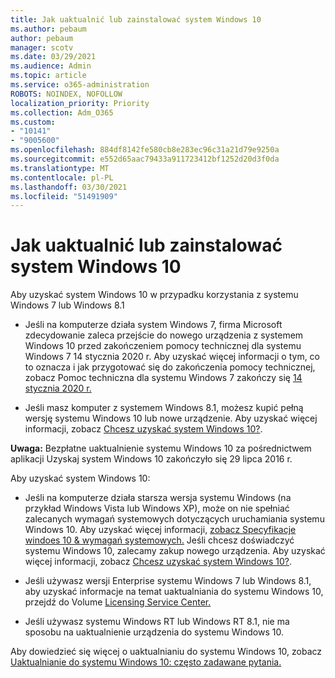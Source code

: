```yaml
---
title: Jak uaktualnić lub zainstalować system Windows 10
ms.author: pebaum
author: pebaum
manager: scotv
ms.date: 03/29/2021
ms.audience: Admin
ms.topic: article
ms.service: o365-administration
ROBOTS: NOINDEX, NOFOLLOW
localization_priority: Priority
ms.collection: Adm_O365
ms.custom:
- "10141"
- "9005600"
ms.openlocfilehash: 884df8142fe580cb8e283ec96c31a21d79e9250a
ms.sourcegitcommit: e552d65aac79433a911723412bf1252d20d3f0da
ms.translationtype: MT
ms.contentlocale: pl-PL
ms.lasthandoff: 03/30/2021
ms.locfileid: "51491909"
---
```

# <a name="how-to-upgrade-or-install-windows-10"></a>Jak uaktualnić lub zainstalować system Windows 10

Aby uzyskać system Windows 10 w przypadku korzystania z systemu Windows 7 lub Windows 8.1

- Jeśli na komputerze działa system Windows 7, firma Microsoft zdecydowanie zaleca przejście do nowego urządzenia z systemem Windows 10 przed zakończeniem pomocy technicznej dla systemu Windows 7 14 stycznia 2020 r. Aby uzyskać więcej informacji o tym, co to oznacza i jak przygotować się do zakończenia pomocy technicznej, zobacz Pomoc techniczna dla systemu Windows 7 zakończy się [14 stycznia 2020 r.](https://support.microsoft.com/help/4057281/)

- Jeśli masz komputer z systemem Windows 8.1, możesz kupić pełną wersję systemu Windows 10 lub nowe urządzenie. Aby uzyskać więcej informacji, zobacz [Chcesz uzyskać system Windows 10?](https://www.microsoft.com/windows/get-windows-10).

**Uwaga:** Bezpłatne uaktualnienie systemu Windows 10 za pośrednictwem aplikacji Uzyskaj system Windows 10 zakończyło się 29 lipca 2016 r.

Aby uzyskać system Windows 10: 

- Jeśli na komputerze działa starsza wersja systemu Windows (na przykład Windows Vista lub Windows XP), może on nie spełniać zalecanych wymagań systemowych dotyczących uruchamiania systemu Windows 10. Aby uzyskać więcej informacji, [zobacz Specyfikacje windoes 10 & wymagań systemowych.](https://www.microsoft.com/windows/windows-10-specifications) Jeśli chcesz doświadczyć systemu Windows 10, zalecamy zakup nowego urządzenia. Aby uzyskać więcej informacji, zobacz [Chcesz uzyskać system Windows 10?](https://www.microsoft.com/windows/get-windows-10).

- Jeśli używasz wersji Enterprise systemu Windows 7 lub Windows 8.1, aby uzyskać informacje na temat uaktualniania do systemu Windows 10, przejdź do Volume [Licensing Service Center.](https://www.microsoft.com/licensing/servicecenter/default.aspx)

- Jeśli używasz systemu Windows RT lub Windows RT 8.1, nie ma sposobu na uaktualnienie urządzenia do systemu Windows 10.

Aby dowiedzieć się więcej o uaktualnianiu do systemu Windows 10, zobacz [Uaktualnianie do systemu Windows 10: często zadawane pytania.](https://support.microsoft.com/windows/upgrade-to-windows-10-faq-cce52341-7943-594e-72ce-e1cf00382445)
